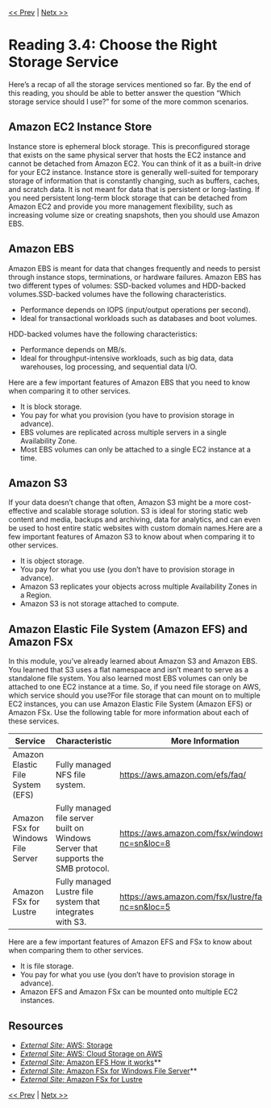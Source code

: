 [<< Prev](Reading%203%203%20Object%20Storage%20with%20Amazon%20S3.md)
|
[Netx >>](./Exercise%205%20Create%20an%20Amazon%20S3%20Bucket.md)

# Reading 3.4: Choose the Right Storage Service

Here’s a recap of all the storage services mentioned so far. By the end of this reading, you should be able to better answer the question “Which storage service should I use?” for some of the more common scenarios.

## **Amazon EC2 Instance Store**

Instance store is ephemeral block storage. This is preconfigured storage that exists on the same physical server that hosts the EC2 instance and cannot be detached from Amazon EC2. You can think of it as a built-in drive for your EC2 instance. Instance store is generally well-suited for temporary storage of information that is constantly changing, such as buffers, caches, and scratch data. It is not meant for data that is persistent or long-lasting. If you need persistent long-term block storage that can be detached from Amazon EC2 and provide you more management flexibility, such as increasing volume size or creating snapshots, then you should use Amazon EBS.

## **Amazon EBS**

Amazon EBS is meant for data that changes frequently and needs to persist through instance stops, terminations, or hardware failures. Amazon EBS has two different types of volumes: SSD-backed volumes and HDD-backed volumes.SSD-backed volumes have the following characteristics.

- Performance depends on IOPS (input/output operations per second).
- Ideal for transactional workloads such as databases and boot volumes.

HDD-backed volumes have the following characteristics:

- Performance depends on MB/s.
- Ideal for throughput-intensive workloads, such as big data, data warehouses, log processing, and sequential data I/O.

Here are a few important features of Amazon EBS that you need to know when comparing it to other services.

- It is block storage.
- You pay for what you provision (you have to provision storage in advance).
- EBS volumes are replicated across multiple servers in a single Availability Zone.
- Most EBS volumes can only be attached to a single EC2 instance at a time.

## **Amazon S3**

If your data doesn’t change that often, Amazon S3 might be a more cost-effective and scalable storage solution. S3 is ideal for storing static web content and media, backups and archiving, data for analytics, and can even be used to host entire static websites with custom domain names.Here are a few important features of Amazon S3 to know about when comparing it to other services.

- It is object storage.
- You pay for what you use (you don’t have to provision storage in advance).
- Amazon S3 replicates your objects across multiple Availability Zones in a Region.
- Amazon S3 is not storage attached to compute.

## **Amazon Elastic File System (Amazon EFS) and Amazon FSx**

In this module, you’ve already learned about Amazon S3 and Amazon EBS. You learned that S3 uses a flat namespace and isn’t meant to serve as a standalone file system. You also learned most EBS volumes can only be attached to one EC2 instance at a time. So, if you need file storage on AWS, which service should you use?For file storage that can mount on to multiple EC2 instances, you can use Amazon Elastic File System (Amazon EFS) or Amazon FSx. Use the following table for more information about each of these services.

| Service | Characteristic | More Information |
| --- | --- | --- |
| Amazon Elastic File System (EFS) | Fully managed NFS file system. | https://aws.amazon.com/efs/faq/ |
| Amazon FSx for Windows File Server | Fully managed file server built on Windows Server that supports the SMB protocol. | https://aws.amazon.com/fsx/windows/faqs/?nc=sn&loc=8 |
| Amazon FSx for Lustre | Fully managed Lustre file system that integrates with S3. | https://aws.amazon.com/fsx/lustre/faqs/?nc=sn&loc=5 |

Here are a few important features of Amazon EFS and FSx to know about when comparing them to other services.

- It is file storage.
- You pay for what you use (you don’t have to provision storage in advance).
- Amazon EFS and Amazon FSx can be mounted onto multiple EC2 instances.

## **Resources**

- [*External Site:* AWS: Storage](https://docs.aws.amazon.com/AWSEC2/latest/UserGuide/Storage.html)
- [*External Site:* AWS: Cloud Storage on AWS](https://aws.amazon.com/products/storage/)
- [*External Site:* Amazon EFS How it works](https://docs.aws.amazon.com/efs/latest/ug/how-it-works.html)**
- [*External Site:* Amazon FSx for Windows File Server](https://aws.amazon.com/fsx/windows/)**
- [*External Site:* Amazon FSx for Lustre](https://aws.amazon.com/fsx/lustre/)

[<< Prev](Reading%203%203%20Object%20Storage%20with%20Amazon%20S3.md)
|
[Netx >>](./Exercise%205%20Create%20an%20Amazon%20S3%20Bucket.md)
